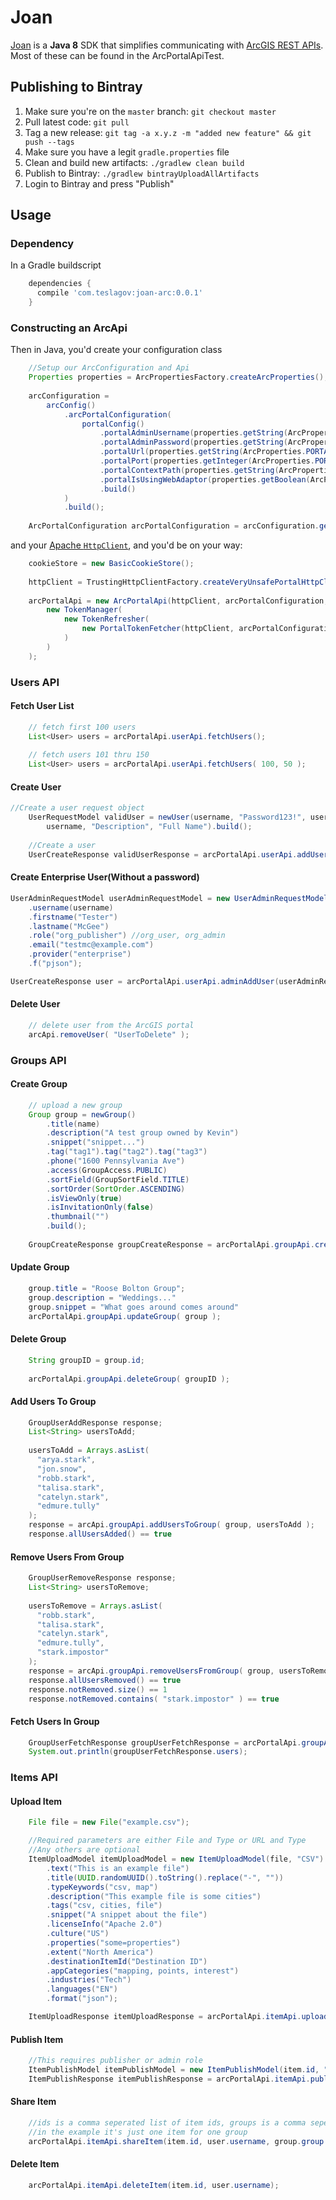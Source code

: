 # Joan
[Joan](https://en.wikipedia.org/wiki/Joan_of_Arc) is a **Java 8** SDK that simplifies communicating with 
[ArcGIS REST APIs](http://resources.arcgis.com/en/help/arcgis-rest-api/index.html).  
Most of these can be found in the ArcPortalApiTest.

## Publishing to Bintray
1. Make sure you're on the `master` branch: `git checkout master`
2. Pull latest code: `git pull`
3. Tag a new release: `git tag -a x.y.z -m "added new feature" && git push --tags`
4. Make sure you have a legit `gradle.properties` file
5. Clean and build new artifacts: `./gradlew clean build `
6. Publish to Bintray: `./gradlew bintrayUploadAllArtifacts`
7. Login to Bintray and press "Publish"

## Usage
### Dependency
In a Gradle buildscript
```groovy
    dependencies {
      compile 'com.teslagov:joan-arc:0.0.1'
    }
```

### Constructing an ArcApi
Then in Java, you'd create your configuration class
```java
    //Setup our ArcConfiguration and Api
    Properties properties = ArcPropertiesFactory.createArcProperties();
    
    arcConfiguration =
        arcConfig()
            .arcPortalConfiguration(
                portalConfig()
                    .portalAdminUsername(properties.getString(ArcProperties.PORTAL_ADMIN_USERNAME))
                    .portalAdminPassword(properties.getString(ArcProperties.PORTAL_ADMIN_PASSWORD))
                    .portalUrl(properties.getString(ArcProperties.PORTAL_URL))
                    .portalPort(properties.getInteger(ArcProperties.PORTAL_PORT))
                    .portalContextPath(properties.getString(ArcProperties.PORTAL_CONTEXT_PATH))
                    .portalIsUsingWebAdaptor(properties.getBoolean(ArcProperties.PORTAL_IS_USING_WEB_ADAPTOR))
                    .build()
            )
            .build();
    
    ArcPortalConfiguration arcPortalConfiguration = arcConfiguration.getArcPortalConfiguration();
```

and your [Apache `HttpClient`](https://hc.apache.org/httpcomponents-client-ga/httpclient/apidocs/), and you'd be on your way:

```java
    cookieStore = new BasicCookieStore();
    
    httpClient = TrustingHttpClientFactory.createVeryUnsafePortalHttpClient(arcConfiguration, cookieStore);
    
    arcPortalApi = new ArcPortalApi(httpClient, arcPortalConfiguration, ZoneOffset.UTC,
        new TokenManager(
            new TokenRefresher(
                new PortalTokenFetcher(httpClient, arcPortalConfiguration), ZoneOffset.UTC
            )
        )
    );
```

### Users API
#### Fetch User List
```java
    // fetch first 100 users
    List<User> users = arcPortalApi.userApi.fetchUsers();
    
    // fetch users 101 thru 150
    List<User> users = arcPortalApi.userApi.fetchUsers( 100, 50 );
```

#### Create User
```java
//Create a user request object
    UserRequestModel validUser = newUser(username, "Password123!", username + "@example.com", Role.ORG_PUBLISHER,
        username, "Description", "Full Name").build();
    
    //Create a user
    UserCreateResponse validUserResponse = arcPortalApi.userApi.addUser(validUser);
```

#### Create Enterprise User(Without a password)
```java
UserAdminRequestModel userAdminRequestModel = new UserAdminRequestModel()
    .username(username)
    .firstname("Tester")
    .lastname("McGee")
    .role("org_publisher") //org_user, org_admin
    .email("testmc@example.com")
    .provider("enterprise")
    .f("pjson");

UserCreateResponse user = arcPortalApi.userApi.adminAddUser(userAdminRequestModel, cookieStore);
```

#### Delete User
```java
    // delete user from the ArcGIS portal
    arcApi.removeUser( "UserToDelete" );
```

### Groups API
#### Create Group
```java
    // upload a new group
    Group group = newGroup()
        .title(name)
        .description("A test group owned by Kevin")
        .snippet("snippet...")
        .tag("tag1").tag("tag2").tag("tag3")
        .phone("1600 Pennsylvania Ave")
        .access(GroupAccess.PUBLIC)
        .sortField(GroupSortField.TITLE)
        .sortOrder(SortOrder.ASCENDING)
        .isViewOnly(true)
        .isInvitationOnly(false)
        .thumbnail("")
        .build();
    
    GroupCreateResponse groupCreateResponse = arcPortalApi.groupApi.createGroup(group);
```

#### Update Group
```java
    group.title = "Roose Bolton Group";
    group.description = "Weddings..."
    group.snippet = "What goes around comes around"
    arcPortalApi.groupApi.updateGroup( group );
```

#### Delete Group
```java
    String groupID = group.id;
    
    arcPortalApi.groupApi.deleteGroup( groupID );
```

#### Add Users To Group
```java
    GroupUserAddResponse response;
    List<String> usersToAdd;
    
    usersToAdd = Arrays.asList(
      "arya.stark",
      "jon.snow",
      "robb.stark",
      "talisa.stark",
      "catelyn.stark",
      "edmure.tully"
    );
    response = arcApi.groupApi.addUsersToGroup( group, usersToAdd );
    response.allUsersAdded() == true
```

#### Remove Users From Group
```java
    GroupUserRemoveResponse response;
    List<String> usersToRemove;
    
    usersToRemove = Arrays.asList(
      "robb.stark",
      "talisa.stark",
      "catelyn.stark",
      "edmure.tully",
      "stark.impostor"
    );
    response = arcApi.groupApi.removeUsersFromGroup( group, usersToRemove );
    response.allUsersRemoved() == true
    response.notRemoved.size() == 1
    response.notRemoved.contains( "stark.impostor" ) == true
```

#### Fetch Users In Group
```java
    GroupUserFetchResponse groupUserFetchResponse = arcPortalApi.groupApi.fetchGroupUsers( groupId );
    System.out.println(groupUserFetchResponse.users);
```

### Items API
#### Upload Item
```java
    File file = new File("example.csv");

    //Required parameters are either File and Type or URL and Type
    //Any others are optional
    ItemUploadModel itemUploadModel = new ItemUploadModel(file, "CSV")
        .text("This is an example file")
        .title(UUID.randomUUID().toString().replace("-", ""))
        .typeKeywords("csv, map")
        .description("This example file is some cities")
        .tags("csv, cities, file")
        .snippet("A snippet about the file")
        .licenseInfo("Apache 2.0")
        .culture("US")
        .properties("some=properties")
        .extent("North America")
        .destinationItemId("Destination ID")
        .appCategories("mapping, points, interest")
        .industries("Tech")
        .languages("EN")
        .format("json");

    ItemUploadResponse itemUploadResponse = arcPortalApi.itemApi.uploadItem(itemUploadModel, username);
```

#### Publish Item
```java
    //This requires publisher or admin role
    ItemPublishModel itemPublishModel = new ItemPublishModel(item.id, "CSV", "{\"name\":\"" + item.id + "\"}");
    ItemPublishResponse itemPublishResponse = arcPortalApi.itemApi.publishItem(itemPublishModel, user.username);
```

#### Share Item
```java
    //ids is a comma seperated list of item ids, groups is a comma seperated list of groups to share with
    //in the example it's just one item for one group
    arcPortalApi.itemApi.shareItem(item.id, user.username, group.group.id);
```

#### Delete Item
```java
    arcPortalApi.itemApi.deleteItem(item.id, user.username);
```

